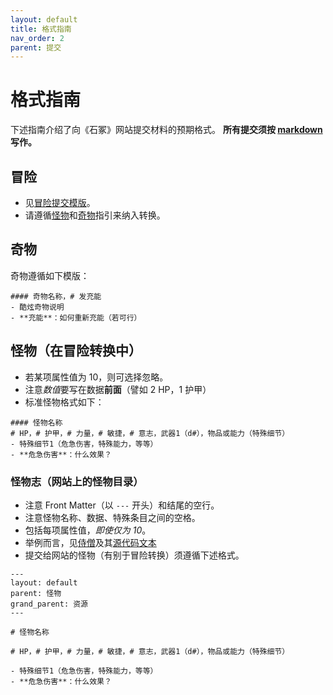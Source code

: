 ```yaml
---
layout: default
title: 格式指南
nav_order: 2
parent: 提交
---
```


# 格式指南

下述指南介绍了向《石冢》网站提交材料的预期格式。
**所有提交须按 [markdown](/submissions/submission-guide/#markdown) 写作。**

## 冒险
- 见[冒险提交模版](/submissions/adventure-conversions/#submission-template)。 
- 请遵循[怪物](#怪物)和[奇物](#奇物)指引来纳入转换。 

## 奇物
奇物遵循如下模版：
```
#### 奇物名称，# 发充能
- 酷炫奇物说明
- **充能**：如何重新充能（若可行）
```

## 怪物（在冒险转换中）
- 若某项属性值为 10，则可选择忽略。
- 注意*数值*要写在数据**前面**（譬如 2 HP，1 护甲）
- 标准怪物格式如下：

```
#### 怪物名称
# HP，# 护甲，# 力量，# 敏捷，# 意志，武器1（d#），物品或能力（特殊细节）
- 特殊细节1（危急伤害，特殊能力，等等）
- **危急伤害**：什么效果？
```

### 怪物志（网站上的怪物目录）
- 注意 Front Matter（以 `---` 开头）和结尾的空行。
- 注意怪物名称、数据、特殊条目之间的空格。
- 包括每项属性值，*即使仅为 10*。
- 举例而言，见[侍僧](/resources/monsters/acolyte)及其[源代码文本](https://github.com/ZzNoah/cairn-cn/blob/main/resources/monsters/acolyte.md)
- 提交给网站的怪物（有别于冒险转换）须遵循下述格式。

```
---
layout: default
parent: 怪物
grand_parent: 资源
---

# 怪物名称

# HP，# 护甲，# 力量，# 敏捷，# 意志，武器1（d#），物品或能力（特殊细节）

- 特殊细节1（危急伤害，特殊能力，等等）
- **危急伤害**：什么效果？

```
